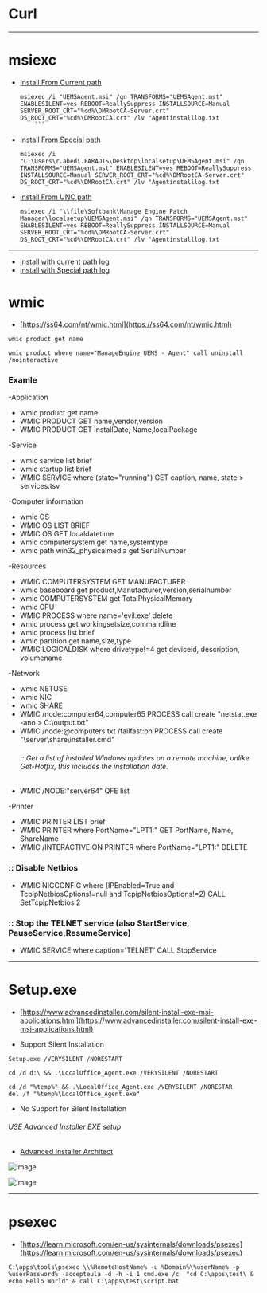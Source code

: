# Curl
----------------------------
# msiexc

  - [Install From Current path]()
    ```
    msiexec /i "UEMSAgent.msi" /qn TRANSFORMS="UEMSAgent.mst" ENABLESILENT=yes REBOOT=ReallySuppress INSTALLSOURCE=Manual SERVER_ROOT_CRT="%cd%\DMRootCA-Server.crt" DS_ROOT_CRT="%cd%\DMRootCA.crt" /lv "Agentinstalllog.txt
        ```
  - [Install From Special path]()
    ```
    msiexec /i "C:\Users\r.abedi.FARADIS\Desktop\localsetup\UEMSAgent.msi" /qn TRANSFORMS="UEMSAgent.mst" ENABLESILENT=yes REBOOT=ReallySuppress INSTALLSOURCE=Manual SERVER_ROOT_CRT="%cd%\DMRootCA-Server.crt" DS_ROOT_CRT="%cd%\DMRootCA.crt" /lv "Agentinstalllog.txt
    ```
  - [install From UNC path]()
    ```
    msiexec /i "\\file\Softbank\Manage Engine Patch Manager\localsetup\UEMSAgent.msi" /qn TRANSFORMS="UEMSAgent.mst" ENABLESILENT=yes REBOOT=ReallySuppress INSTALLSOURCE=Manual SERVER_ROOT_CRT="%cd%\DMRootCA-Server.crt" DS_ROOT_CRT="%cd%\DMRootCA.crt" /lv "Agentinstalllog.txt
    ```
  ---------------------
  - [install with current path log]()
  - [install with Special path log]()
  
# wmic
- [https://ss64.com/nt/wmic.html](https://ss64.com/nt/wmic.html)
```
wmic product get name
```
```
wmic product where name="ManageEngine UEMS - Agent" call uninstall /nointeractive
```
### Examle

-Application
- wmic product get name
- WMIC PRODUCT GET name,vendor,version
- WMIC PRODUCT GET InstallDate, Name,localPackage 
  
-Service
- wmic service list brief
- wmic startup list brief
- WMIC SERVICE where (state="running") GET caption, name, state > services.tsv
  
-Computer information
- wmic OS
- WMIC OS LIST BRIEF
- WMIC OS GET localdatetime
- wmic computersystem get name,systemtype
- wmic path win32_physicalmedia get SerialNumber
  
-Resources
- WMIC COMPUTERSYSTEM GET MANUFACTURER
- wmic baseboard get product,Manufacturer,version,serialnumber
- wmic COMPUTERSYSTEM get TotalPhysicalMemory
- wmic CPU
- WMIC PROCESS where name='evil.exe' delete
- wmic process get workingsetsize,commandline
- wmic process list brief
- wmic partition get name,size,type
- WMIC LOGICALDISK where drivetype!=4 get deviceid, description, volumename

-Network
- wmic NETUSE
- wmic NIC
- wmic SHARE
- WMIC /node:computer64,computer65 PROCESS call create "netstat.exe -ano > C:\output.txt"
- WMIC /node:@computers.txt /failfast:on PROCESS call create "\\server\share\installer.cmd"
  ###### :: Get a list of installed Windows updates on a remote machine, unlike Get-Hotfix, this includes the installation date.
- WMIC /NODE:"server64" QFE list

-Printer
- WMIC PRINTER LIST brief
- WMIC PRINTER where PortName="LPT1:" GET PortName, Name, ShareName
- WMIC /INTERACTIVE:ON PRINTER where PortName="LPT1:" DELETE


 


### :: Disable Netbios
- WMIC NICCONFIG where (IPEnabled=True and TcpipNetbiosOptions!=null and TcpipNetbiosOptions!=2) CALL SetTcpipNetbios 2

### :: Stop the TELNET service (also StartService, PauseService,ResumeService)
- WMIC SERVICE where caption='TELNET' CALL StopService

-------------------------------------------------

# Setup.exe
- [https://www.advancedinstaller.com/silent-install-exe-msi-applications.html](https://www.advancedinstaller.com/silent-install-exe-msi-applications.html)

- Support Silent Installation
  
```
Setup.exe /VERYSILENT /NORESTART
```
```
cd /d d:\ && .\LocalOffice_Agent.exe /VERYSILENT /NORESTART
```
```
cd /d "%temp%" && .\LocalOffice_Agent.exe /VERYSILENT /NORESTAR
del /f "%temp%\LocalOffice_Agent.exe"
```

- No Support for Silent Installation
###### USE Advanced Installer EXE setup
- [Advanced Installer Architect](https://p30download.ir/fa/entry/12256/advanced-installer)

![image](https://github.com/rezaabedi1365/bat/assets/117336743/1cd4e1a4-4cea-4a7c-be85-78b1df650b6f)

![image](https://github.com/rezaabedi1365/bat/assets/117336743/001cbed7-353b-4716-ba9c-835e4f7fa4ae)

--------------------------------------------------

# psexec
- [https://learn.microsoft.com/en-us/sysinternals/downloads/psexec](https://learn.microsoft.com/en-us/sysinternals/downloads/psexec)
  
```
C:\apps\tools\psexec \\%RemoteHostName% -u %Domain%\%userName% -p %userPassword% -accepteula -d -h -i 1 cmd.exe /c 	"cd C:\apps\test\ & echo Hello World" & call C:\apps\test\script.bat
```

     
